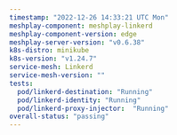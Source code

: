```yaml
---
timestamp: "2022-12-26 14:33:21 UTC Mon"
meshplay-component: meshplay-linkerd
meshplay-component-version: edge
meshplay-server-version: "v0.6.38"
k8s-distro: minikube
k8s-version: "v1.24.7"
service-mesh: Linkerd
service-mesh-version: ""
tests:
  pod/linkerd-destination: "Running"
  pod/linkerd-identity: "Running"
  pod/linkerd-proxy-injector:  "Running"
overall-status: "passing"
---
```

